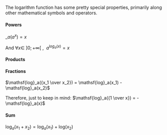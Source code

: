 The logarithm function has some pretty special properties, primarily along other mathematical symbols and operators.


#### Powers
$\mathsf_a(a^x) = x$

And $\forall x \in\ ] 0 ; + \infty [\ ,\ \ a^{\mathsf log_a(x)} = x$

#### Products


#### Fractions
$\mathsf{log}_a({x_1 \over x_2}) = \mathsf{log}_a(x_1) - \mathsf{log}_a(x_2)$

Therefore, just to keep in mind: $\mathsf{log}_a({1 \over x}) = - \mathsf{log}_a(x)$

#### Sum
$\mathsf{log}_a(x_1 + x_2) = \mathsf{log}_a(x_1) + \mathsf{log}(x_2)$